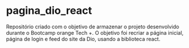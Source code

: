 # pagina_dio_react
Repositório criado com o objetivo de armazenar o projeto desenvolvido durante o Bootcamp orange Tech +. O objetivo foi recriar a página inicial, página de login e feed do site da Dio, usando a biblioteca react.
